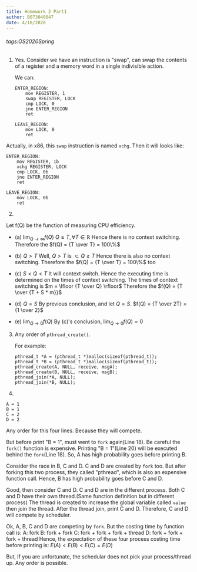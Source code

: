 ```yaml
---
title: Homework 2 Part1
author: B073040047
date: 4/18/2020
---
```

###### tags:OS2020Spring

1. Yes.
    Consider we have an instruction is "swap", can swap the contents of a register and a memory word in a single indivisible action.
    
    We can:
    ```assembly=
    ENTER_REGION:
        mov REGISTER, 1
        swap REGISTER, LOCK
        cmp LOCK, 0
        jne ENTER_REGION
        ret

    LEAVE_REGION:
        mov LOCK, 0
        ret
    ```
Actually, in x86, this `swap` instruction is named `xchg`.
Then it will looks like:
```assembly=
ENTER_REGION:
    mov REGISTER, 1b
    xchg REGISTER, LOCK
    cmp LOCK, 0b
    jne ENTER_REGION
    ret

LEAVE_REGION:
    mov LOCK, 0b
    ret
```

2. 
Let f(Q) be the function of measuring CPU efficiency.

* (a) $\lim_{Q\to\infty} f(Q)$
    $Q \ge T, \forall T \in \mathbb{R}$
    Hence there is no context switching.
    Therefore the $f(Q) = {T \over T} = 100\%$

* (b) $Q \gt T$
    Well, $Q \gt T$ is $\subset Q \ge T$
    Hence there is also no context switching.
    Therefore the $f(Q) = {T \over T} = 100\%$ too

* \(c\) $S \lt Q \lt T$
    It will context switch. Hence the executing time is determined on the times of context switching.
    The times of context switching is $m = \lfloor {T \over Q} \rfloor$
    Therefore the $f(Q) = {T \over {T + S * m}}$

* (d) $Q = S$
    By previous conclusion, and let $Q = S$.
    $f(Q) = {T \over 2T} = {1 \over 2}$

* (e) $\lim_{Q\to 0} f(Q)$
    By \(c\)'s conclusion, $\lim_{Q\to 0} f(Q) = 0$

3. Any order of `pthread_create()`.

    For example:
    ```cpp=
    pthread_t *A = (pthread_t *)malloc(sizeof(pthread_t));
    pthread_t *B = (pthread_t *)malloc(sizeof(pthread_t));
    pthread_create(A, NULL, receive, msgA);
    pthread_create(B, NULL, receive, msgB);
    pthread_join(*A, NULL);
    pthread_join(*B, NULL);
    ```

4. 
```
A = 1
B = 1
C = 2
D = 2
```
Any order for this four lines. Because they will compete.

But before print "B = 1", must went to `fork` again(Line 18). Be careful the `fork()` function is expensive. Printing "B = 1"(Line 20) will be executed behind the `fork`(Line 18).
So, A has high probability goes before printing B.

Consider the race in B, C and D.
C and D are created by `fork` too.
But after forking this two process, they called "pthread", which is also an expensive function call.
Hence, B has high probability goes before C and D.

Good, then consider C and D.
C and D are in the different process. Both C and D have their own thread.(Same function definition but in different process)
The thread is created to increase the global variable called `value` then join the thread.
After the thread join, print C and D.
Therefore, C and D will compete by scheduler.

Ok, A, B, C and D are competing by `fork`. But the costing time by function call is:
A: fork
B: fork + fork
C: fork + fork + fork + thread
D: fork + fork + fork + thread
Hence, the expectation of these four process costing time before printing is:
$E(A) < E(B) < E(C) = E(D)$

But, If you are unfortunate, the schedular does not pick your process/thread up.
Any order is possible.
